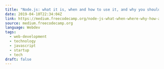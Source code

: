 ```yaml
---
title: "Node.js: what it is, when and how to use it, and why you should"
date: 2019-04-10T22:34:04Z
link: https://medium.freecodecamp.org/node-js-what-when-where-why-how-ab8424886e2?source=rss----336d898217ee---4
source: medium.freecodecamp.org
language: Webdev
tags:
  - web-development
  - technology
  - javascript
  - startup
  - tech
draft: false
---
```

